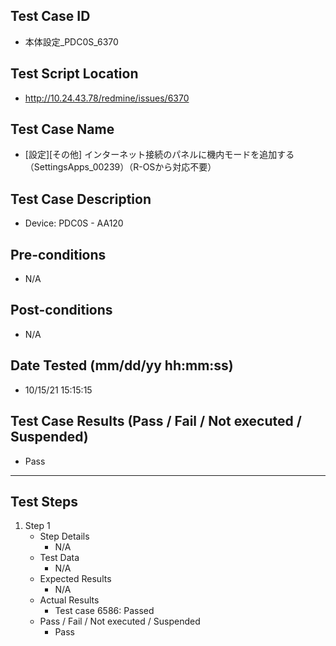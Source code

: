 ## Test Case ID
* 本体設定_PDC0S_6370
## Test Script Location
* http://10.24.43.78/redmine/issues/6370
## Test Case Name
* [設定][その他] インターネット接続のパネルに機内モードを追加する（SettingsApps_00239）（R-OSから対応不要）
## Test Case Description
* Device: PDC0S - AA120
## Pre-conditions
* N/A
## Post-conditions
* N/A
## Date Tested (mm/dd/yy hh:mm:ss)
* 10/15/21 15:15:15
## Test Case Results (Pass / Fail / Not executed / Suspended)
* Pass
---
## Test Steps
1. Step 1
	* Step Details
		* N/A
	* Test Data
		* N/A
	* Expected Results
		* N/A
	* Actual Results
		* Test case 6586: Passed
	* Pass / Fail / Not executed / Suspended
		* Pass
